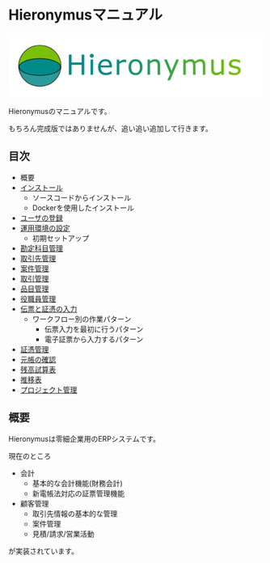 # Hieronymusマニュアル
![Hieronymuslogo](./images/github-logo.png)

Hieronymusのマニュアルです。

もちろん完成版ではありませんが、追い追い追加して行きます。

## 目次

* 概要
* [インストール](./install.md)
  * ソースコードからインストール
  * Dockerを使用したインストール
* [ユーザの登録](./user.md)
* [運用環境の設定](./initial.md)
  * 初期セットアップ
* [勘定科目管理](./account.md)
* [取引先管理](./company.md)
* [案件管理](./task.md)
* [取引管理](./transaction.md)
* [品目管理](./item.md)
* [役職員管理](./member.md)
* [伝票と証憑の入力](./crossslip.md)
  * ワークフロー別の作業パターン
    * 伝票入力を最初に行うパターン
    * 電子証票から入力するパターン
* [証憑管理](./voucher.md)
* [元帳の確認](./ledger.md)
* [残高試算表](./trial-balance.md)
* [推移表](./changes.md)
* [プロジェクト管理](./project.md)

## 概要

Hieronymusは零細企業用のERPシステムです。

現在のところ

* 会計
  * 基本的な会計機能(財務会計)
  * 新電帳法対応の証票管理機能
* 顧客管理
  * 取引先情報の基本的な管理
  * 案件管理
  * 見積/請求/営業活動

が実装されています。

